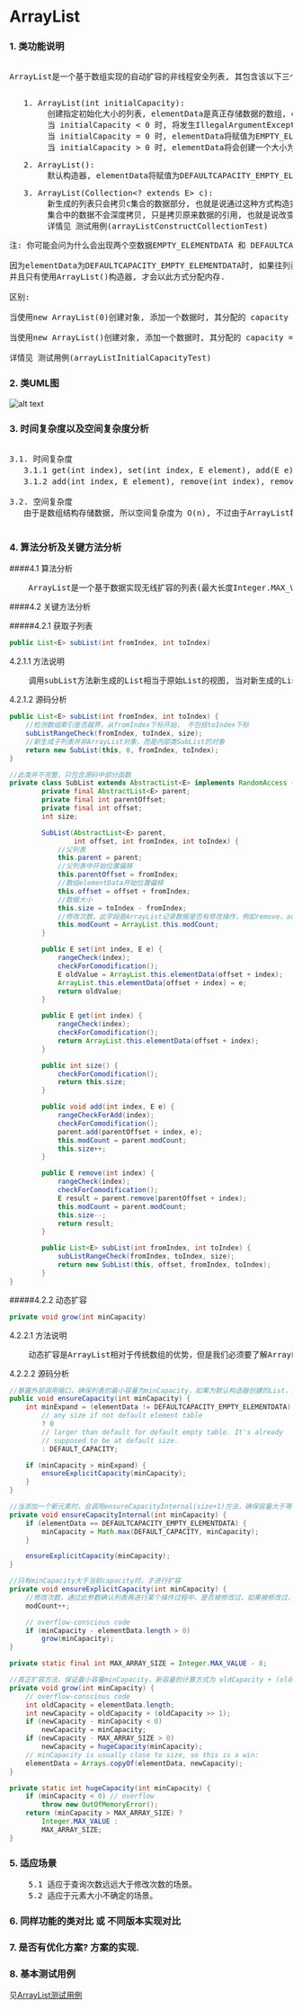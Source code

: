 # ArrayList

### 1. 类功能说明
<pre>

ArrayList是一个基于数组实现的自动扩容的非线程安全列表, 其包含该以下三个构造函数:

</pre>
<pre>
   1. ArrayList(int initialCapacity):
        创建指定初始化大小的列表, elementData是真正存储数据的数组, elementData.length &gt= size, 也就是说会提前分配一定大小的内存给elementData, 以便于后面每次插入新数据时, 需要重新扩充内存.
        当 initialCapacity &lt 0 时, 将发生IllegalArgumentException异常.
        当 initialCapacity = 0 时, elementData将赋值为EMPTY_ELEMENTDATA空数组.
        当 initialCapacity &gt 0 时, elementData将会创建一个大小为initialCapacity的数组
</pre>

<pre>
   2. ArrayList():
        默认构造器, elementData将赋值为DEFAULTCAPACITY_EMPTY_ELEMENTDATA默认空数组.
</pre>

<pre>
   3. ArrayList(Collection&lt? extends E&gt c):
        新生成的列表只会拷贝c集合的数据部分, 也就是说通过这种方式构造完之后, 新生成的list的capacity = c.size() &lt= c 的 capacity.
        集合中的数据不会深度拷贝, 只是拷贝原来数据的引用, 也就是说改变c里面某个引用元素的某个属性值, 新生成的list中对应对象的属性值也会变化.
        详情见 测试用例(arrayListConstructCollectionTest)
</pre>

<pre>
注: 你可能会问为什么会出现两个空数据EMPTY_ELEMENTDATA 和 DEFAULTCAPACITY_EMPTY_ELEMENTDATA?

因为elementData为DEFAULTCAPACITY_EMPTY_ELEMENTDATA时, 如果往列表中添加数据, 则elementData初始至少会分配DEFAULT_CAPACITY=10个容量,
并且只有使用ArrayList()构造器, 才会以此方式分配内存.

区别:

当使用new ArrayList(0)创建对象, 添加一个数据时, 其分配的 capacity = 1 .

当使用new ArrayList()创建对象, 添加一个数据时, 其分配的 capacity = DEFAULT_CAPACITY = 10 .

详情见 测试用例(arrayListInitialCapacityTest)
</pre>

### 2. 类UML图

![alt text](ArrayList.png "ArrayList UML")

### 3. 时间复杂度以及空间复杂度分析
<pre>

3.1. 时间复杂度
   3.1.1 get(int index), set(int index, E element), add(E e) 等操作的时间复杂度为 O(1). 由于ArrayList是基于数组结构, 所以通过下标查询相当数组的下标定位, 而添加新元素是添加到数组的末尾, 自然时间复杂度为 O(1).
   3.1.2 add(int index, E element), remove(int index), remove(Object o) 等时间复杂度为 O(n). 由于ArrayList是基于数组结构, 所以如果往中间插入或删除数据的话, 如要将插入位置之后的所有数据前移或后移.

3.2. 空间复杂度
   由于是数组结构存储数据, 所以空间复杂度为 O(n), 不过由于ArrayList每次扩容, 都是以 n + n/2 的方式, 所以空间复杂度可能达到 O(n + n/2). 详情见 源码中 grow(int minCapacity) 这个函数.

</pre>

### 4. 算法分析及关键方法分析

####4.1 算法分析
<pre>
	ArrayList是一个基于数据实现无线扩容的列表(最大长度Integer.MAX_VALUE - 8), 在每次添加新元素时，为了确保元素个数不超过数组大小，当元素个数size > capacity时， ArrayList会以 n + n/2 的增加容量capacity。当每次删除元素时，为了确保元素在数组中的连续性， ArrayList将会把被删除元素之后的所有元素前移一位。当通过下标获取元素时，ArrayList通过数组的下标直接定位到指定元素。
</pre>

####4.2 关键方法分析

#####4.2.1 获取子列表

```java
public List<E> subList(int fromIndex, int toIndex)
```

4.2.1.1 方法说明
<pre>
	调用subList方法新生成的List相当于原始List的视图, 当对新生成的List操作时, 原始List也会受到影响.详情见测试用例arrayListSubListTest
</pre>

4.2.1.2 源码分析
```java
public List<E> subList(int fromIndex, int toIndex) {
    //检测数组索引是否越界，从fromIndex下标开始， 不包括toIndex下标
    subListRangeCheck(fromIndex, toIndex, size);
    //新生成子列表并非ArrayList对象，而是内部类SubList的对象
    return new SubList(this, 0, fromIndex, toIndex);
}

//此类并不完整，只包含源码中部分函数
private class SubList extends AbstractList<E> implements RandomAccess {
        private final AbstractList<E> parent;
        private final int parentOffset;
        private final int offset;
        int size;

        SubList(AbstractList<E> parent,
                int offset, int fromIndex, int toIndex) {
            //父列表
            this.parent = parent;
            //父列表中开始位置偏移
            this.parentOffset = fromIndex;
            //数组elementData开始位置偏移
            this.offset = offset + fromIndex;
            //数据大小
            this.size = toIndex - fromIndex;
            //修改次数，此字段是ArrayList记录数据是否有修改操作，例如remove，add等
            this.modCount = ArrayList.this.modCount;
        }

        public E set(int index, E e) {
            rangeCheck(index);
            checkForComodification();
            E oldValue = ArrayList.this.elementData(offset + index);
            ArrayList.this.elementData[offset + index] = e;
            return oldValue;
        }

        public E get(int index) {
            rangeCheck(index);
            checkForComodification();
            return ArrayList.this.elementData(offset + index);
        }

        public int size() {
            checkForComodification();
            return this.size;
        }

        public void add(int index, E e) {
            rangeCheckForAdd(index);
            checkForComodification();
            parent.add(parentOffset + index, e);
            this.modCount = parent.modCount;
            this.size++;
        }

        public E remove(int index) {
            rangeCheck(index);
            checkForComodification();
            E result = parent.remove(parentOffset + index);
            this.modCount = parent.modCount;
            this.size--;
            return result;
        }

        public List<E> subList(int fromIndex, int toIndex) {
            subListRangeCheck(fromIndex, toIndex, size);
            return new SubList(this, offset, fromIndex, toIndex);
        }
}
```


#####4.2.2 动态扩容
```java
private void grow(int minCapacity)
```
4.2.2.1 方法说明
<pre>
	动态扩容是ArrayList相对于传统数组的优势，但是我们必须要了解ArrayList的扩容方式，这样才能使我们更好的使用ArrayList，更充分的利用内存。ArrayList每次扩容都是一次耗时操作，并且会浪费一部分引用空间，所以如果我们在使用ArrayList时，能够估计大概需要的容量大小，尽量通过指定大小的方式创建ArrayList，既省空间又省时间。
</pre>

4.2.2.2 源码分析
```java
//暴露外部调用接口，确保列表的最小容量为minCapacity，如果为默认构造器创建的List，则初始时最小容量为DEFAULT_CAPACITY=10
public void ensureCapacity(int minCapacity) {
    int minExpand = (elementData != DEFAULTCAPACITY_EMPTY_ELEMENTDATA)
        // any size if not default element table
        ? 0
        // larger than default for default empty table. It's already
        // supposed to be at default size.
        : DEFAULT_CAPACITY;

    if (minCapacity > minExpand) {
        ensureExplicitCapacity(minCapacity);
    }
}

//当添加一个新元素时，会调用ensureCapacityInternal(size+1)方法，确保容量大于等于minCapacity，再次校验如果为默认构造器创建的List，则初始时最小容量为DEFAULT_CAPACITY=10
private void ensureCapacityInternal(int minCapacity) {
    if (elementData == DEFAULTCAPACITY_EMPTY_ELEMENTDATA) {
        minCapacity = Math.max(DEFAULT_CAPACITY, minCapacity);
    }

    ensureExplicitCapacity(minCapacity);
}

//只有minCapacity大于当前capacity时，才进行扩容
private void ensureExplicitCapacity(int minCapacity) {
	//修改次数，通过此参数确认列表再进行某个操作过程中，是否被修改过，如果被修改过，将抛出ConcurrentModificationException异常。
    modCount++;

    // overflow-conscious code
    if (minCapacity - elementData.length > 0)
        grow(minCapacity);
}

private static final int MAX_ARRAY_SIZE = Integer.MAX_VALUE - 8;

//真正扩容方法，保证最小容量minCapacity，新容量的计算方式为 oldCapacity + (oldCapacity >> 1) ， 其中oldCapacity为当前capacity大小
private void grow(int minCapacity) {
    // overflow-conscious code
    int oldCapacity = elementData.length;
    int newCapacity = oldCapacity + (oldCapacity >> 1);
    if (newCapacity - minCapacity < 0)
        newCapacity = minCapacity;
    if (newCapacity - MAX_ARRAY_SIZE > 0)
        newCapacity = hugeCapacity(minCapacity);
    // minCapacity is usually close to size, so this is a win:
    elementData = Arrays.copyOf(elementData, newCapacity);
}

private static int hugeCapacity(int minCapacity) {
    if (minCapacity < 0) // overflow
        throw new OutOfMemoryError();
    return (minCapacity > MAX_ARRAY_SIZE) ?
        Integer.MAX_VALUE :
        MAX_ARRAY_SIZE;
}
```
### 5. 适应场景
<pre>
	5.1 适应于查询次数远远大于修改次数的场景。
	5.2 适应于元素大小不确定的场景。
</pre>

### 6. 同样功能的类对比 或 不同版本实现对比


### 7. 是否有优化方案? 方案的实现.


### 8. 基本测试用例
见[ArrayList测试用例](https://github.com/coutPKprintf/JavaAdvance/blob/master/source-code-analysis/source-code-analysis-collection/src/main/java/com/alpha/source/code/list/ArrayList/tests/ArrayListTests.java)